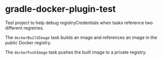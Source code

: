 # gradle-docker-plugin-test

Test project to help debug registryCredentials when tasks reference two different registries.

The `dockerBuildImage` task builds an image and references an image in the public Docker registry.

The `dockerPushImage` task pushes the built image to a private registry.
